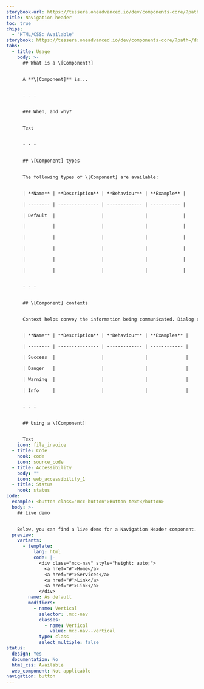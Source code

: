```yaml
---
storybook-url: https://tessera.oneadvanced.io/dev/components-core/?path=/docs/html-button--as-default
title: Navigation header
toc: true
chips:
  - "HTML/CSS: Available"
storybook: https://tessera.oneadvanced.io/dev/components-core/?path=/docs/html-navigation-header--as-default
tabs:
  - title: Usage
    body: >-
      ## What is a \[Component?]


      A **\[Component]** is...


      - - -


      ### When, and why?


      Text


      - - -


      ## \[Component] types


      The following types of \[Component] are available:


      | **Name** | **Description** | **Behaviour** | **Example** |

      | -------- | --------------- | ------------- | ----------- |

      | Default  |                 |               |             |

      |          |                 |               |             |

      |          |                 |               |             |

      |          |                 |               |             |

      |          |                 |               |             |

      |          |                 |               |             |


      - - -


      ## \[Component] contexts


      Context helps convey the information being communicated. Dialog contexts correspond to a colour to provide a consistent experience for users. For more information, refer to Colours \[link to Colours page].


      | **Name** | **Description** | **Behaviour** | **Examples** |

      | -------- | --------------- | ------------- | ------------ |

      | Success  |                 |               |              |

      | Danger   |                 |               |              |

      | Warning  |                 |               |              |

      | Info     |                 |               |              |


      - - -


      ## Using a \[Component]


      Text
    icon: file_invoice
  - title: Code
    hook: code
    icon: source_code
  - title: Accessibility
    body: ""
    icon: web_accessibility_1
  - title: Status
    hook: status
code:
  example: <button class="mcc-button">Button text</button>
  body: >-
    ## Live demo


    Below, you can find a live demo for a Navigation Header component. Use the drop-down menus and radio buttons to view the different Navigation Header Types and Variants.
  preview:
    variants:
      - template:
          lang: html
          code: |-
            <div class="mcc-nav" style="height: auto;">
              <a href="#">Home</a>
              <a href="#">Services</a>
              <a href="#">Link</a>
              <a href="#">Link</a>
            </div>
        name: As default
        modifiers:
          - name: Vertical
            selector: .mcc-nav
            classes:
              - name: Vertical
                value: mcc-nav--vertical
            type: class
            select_multiple: false
status:
  design: Yes
  documentation: No
  html_css: Available
  web_component: Not applicable
navigation: button
---
```


